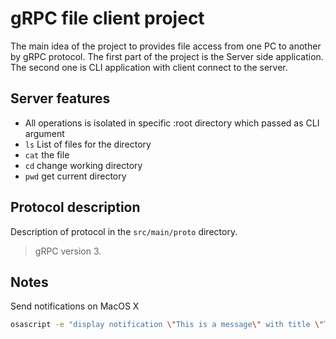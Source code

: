 # gRPC file client project

The main idea of the project to provides file access from one PC to another by gRPC protocol.
The first part of the project is the Server side application.
The second one is CLI application with client connect to the server.

## Server features

 * All operations is isolated in specific :root directory which passed as CLI argument
 * `ls` List of files for the directory
 * `cat` the file
 * `cd` change working directory
 * `pwd` get current directory

## Protocol description

Description of protocol in the `src/main/proto` directory.

> gRPC version 3.

## Notes

Send notifications on MacOS X

```sh
osascript -e "display notification \"This is a message\" with title \"Title\" subtitle \"Subtitle\" sound name \"Funk\""
```
